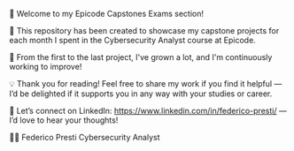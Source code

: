 👋 Welcome to my Epicode Capstones Exams section!

📁 This repository has been created to showcase my capstone projects for each month I spent in the Cybersecurity Analyst course at Epicode.

🚀 From the first to the last project, I've grown a lot, and I'm continuously working to improve!

💡 Thank you for reading! Feel free to share my work if you find it helpful — I’d be delighted if it supports you in any way with your studies or career.

🤝 Let’s connect on LinkedIn: https://www.linkedin.com/in/federico-presti/ — I’d love to hear your thoughts!

👨‍💻
Federico Presti
Cybersecurity Analyst
